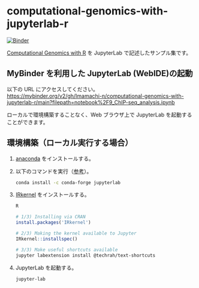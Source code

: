 # computational-genomics-with-jupyterlab-r

[![Binder](https://mybinder.org/badge_logo.svg)](https://mybinder.org/v2/gh/Imamachi-n/computational-genomics-with-jupyterlab-r/main?filepath=notebook%2F9_ChIP-seq_analysis.ipynb)

[Computational Genomics with R](https://compgenomr.github.io/book/) を JupyterLab で記述したサンプル集です。

## MyBinder を利用した JupyterLab (WebIDE)の起動

以下の URL にアクセスしてください。  
<https://mybinder.org/v2/gh/Imamachi-n/computational-genomics-with-jupyterlab-r/main?filepath=notebook%2F9_ChIP-seq_analysis.ipynb>

ローカルで環境構築することなく、Web ブラウザ上で JupyterLab を起動することができます。

## 環境構築（ローカル実行する場合）

1. [anaconda](https://www.anaconda.com/products/individual#Downloads) をインストールする。
1. 以下のコマンドを実行（[参考](https://jupyter.org/install)）。

   ```zsh
   conda install -c conda-forge jupyterlab
   ```

1. [IRkernel](https://irkernel.github.io/installation/#binary-panel) をインストールする。

   ```zsh
   R
   ```

   ```r
   # 1/3) Installing via CRAN
   install.packages('IRkernel')

   # 2/3) Making the kernel available to Jupyter
   IRkernel::installspec()
   ```

   ```zsh
   # 3/3) Make useful shortcuts available
   jupyter labextension install @techrah/text-shortcuts
   ```

1. JupyterLab を起動する。

   ```zsh
   jupyter-lab
   ```
